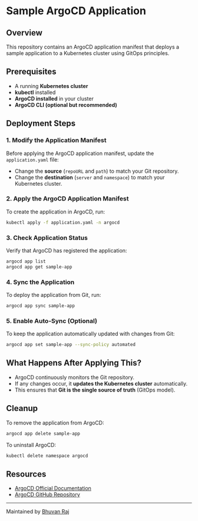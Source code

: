 # Sample ArgoCD Application

## Overview
This repository contains an ArgoCD application manifest that deploys a sample application to a Kubernetes cluster using GitOps principles.

## Prerequisites
- A running **Kubernetes cluster**
- **kubectl** installed
- **ArgoCD installed** in your cluster
- **ArgoCD CLI (optional but recommended)**

## Deployment Steps

### 1. Modify the Application Manifest
Before applying the ArgoCD application manifest, update the `application.yaml` file:
- Change the **source** (`repoURL` and `path`) to match your Git repository.
- Change the **destination** (`server` and `namespace`) to match your Kubernetes cluster.

### 2. Apply the ArgoCD Application Manifest
To create the application in ArgoCD, run:
```sh
kubectl apply -f application.yaml -n argocd
```

### 3. Check Application Status
Verify that ArgoCD has registered the application:
```sh
argocd app list
argocd app get sample-app
```

### 4. Sync the Application
To deploy the application from Git, run:
```sh
argocd app sync sample-app
```

### 5. Enable Auto-Sync (Optional)
To keep the application automatically updated with changes from Git:
```sh
argocd app set sample-app --sync-policy automated
```

## What Happens After Applying This?
- ArgoCD continuously monitors the Git repository.
- If any changes occur, it **updates the Kubernetes cluster** automatically.
- This ensures that **Git is the single source of truth** (GitOps model).

## Cleanup
To remove the application from ArgoCD:
```sh
argocd app delete sample-app
```

To uninstall ArgoCD:
```sh
kubectl delete namespace argocd
```

## Resources
- [ArgoCD Official Documentation](https://argo-cd.readthedocs.io/)
- [ArgoCD GitHub Repository](https://github.com/argoproj/argo-cd)

---
Maintained by [Bhuvan Raj](https://github.com/bhuvan-raj)

